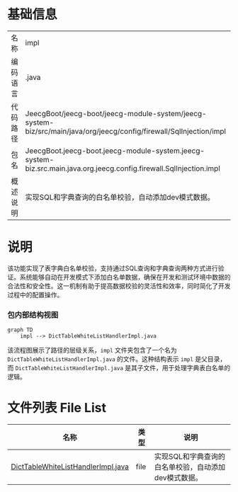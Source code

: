 # 基础信息

|      |      |
|------|------|
| 名称 | impl |
| 编码语言 | .java |
| 代码路径 | JeecgBoot/jeecg-boot/jeecg-module-system/jeecg-system-biz/src/main/java/org/jeecg/config/firewall/SqlInjection/impl |
| 包名 | JeecgBoot.jeecg-boot.jeecg-module-system.jeecg-system-biz.src.main.java.org.jeecg.config.firewall.SqlInjection.impl |
| 概述说明 | 实现SQL和字典查询的白名单校验，自动添加dev模式数据。 |

# 说明

该功能实现了表字典白名单校验，支持通过SQL查询和字典查询两种方式进行验证。系统能够自动在开发模式下添加白名单数据，确保在开发和测试环境中数据的合法性和安全性。这一机制有助于提高数据校验的灵活性和效率，同时简化了开发过程中的配置操作。


### 包内部结构视图

```mermaid
graph TD
    impl --> DictTableWhiteListHandlerImpl.java
```

该流程图展示了路径的层级关系，`impl` 文件夹包含了一个名为 `DictTableWhiteListHandlerImpl.java` 的文件。这种结构表示 `impl` 是父目录，而 `DictTableWhiteListHandlerImpl.java` 是其子文件，用于处理字典表白名单的逻辑。

# 文件列表 File List

| 名称   | 类型  | 说明 |
|-------|------|-------------|
| [DictTableWhiteListHandlerImpl.java](DictTableWhiteListHandlerImpl.md) | file | 实现SQL和字典查询的白名单校验，自动添加dev模式数据。 |


